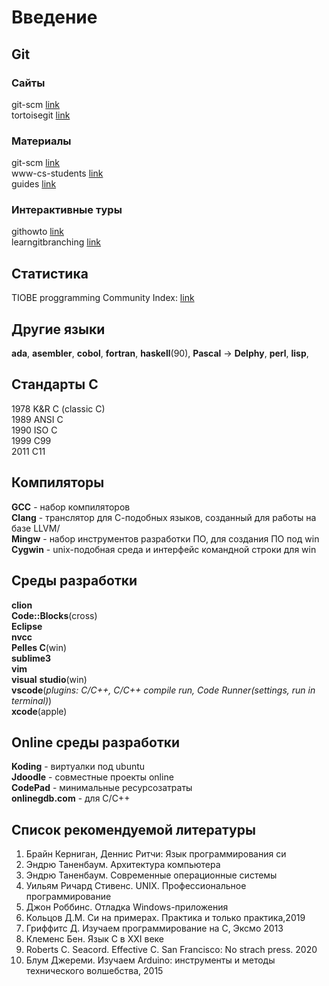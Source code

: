 # Введение

## Git

### Сайты

git-scm [link](https://git-scm.com/)  
tortoisegit [link](https://tortoisegit.org/)  

### Материалы

git-scm [link](https://git-scm.com/book/ru/v2)  
www-cs-students [link](http://www-cs-students.stanford.edu/~blynn/gitmagic/intl/ru/)  
guides [link](https://guides.github.com/activities/hello-world/)  

### Интерактивные туры

githowto [link](https://githowto.com/ru)  
learngitbranching [link](https://learngitbranching.js.org/?locale=ru_RU)  

## Cтатистика

TIOBE proggramming Community Index: [link](http://www.tiobe.com/tiobe-index/)

## Другие языки

**ada**, **asembler**, **cobol**, **fortran**, **haskell**(90), **Pascal** -> **Delphy**, **perl**, **lisp**,  

## Стандарты C

1978 K&R C (classic C)  
1989 ANSI C  
1990 ISO C  
1999 C99  
2011 C11  

## Компиляторы

**GCC** - набор компиляторов  
**Clang** - транслятор для С-подобных языков, созданный для работы на базе LLVM/  
**Mingw** - набор инструментов разработки ПО, для создания ПО под win  
**Cygwin** - unix-подобная среда и интерфейс командной строки для win  

## Среды разработки

**clion**  
**Code::Blocks**(cross)  
**Eclipse**  
**nvcc**  
**Pelles C**(win)  
**sublime3**  
**vim**  
**visual** **studio**(win)  
**vscode**(_plugins: C/C++, C/C++ compile run, Code Runner(settings, run in terminal)_)  
**xcode**(apple)  

## Online среды разработки

**Koding** - виртуалки под ubuntu  
**Jdoodle** - совместные проекты online  
**CodePad** - минимальные ресурсозатраты  
**onlinegdb.com** - для С/С++

## Список рекомендуемой литературы

1. Брайн Керниган, Деннис Ритчи: Язык программирования си
2. Эндрю Таненбаум. Архитектура компьютера
3. Эндрю Таненбаум. Современные операционные системы
4. Уильям Ричард Стивенс. UNIX. Профессиональное программирование
5. Джон Роббинс. Отладка Windows-приложения
6. Кольцов Д.М. Си на примерах. Практика и только практика,2019
7. Гриффитс Д. Изучаем программирование на С, Эксмо 2013
8. Клеменс Бен. Язык С в XXI веке
9. Roberts C. Seacord. Effective C. San Francisco: No strach press. 2020
10. Блум Джереми. Изучаем Arduino: инструменты и методы технического волшебства, 2015
